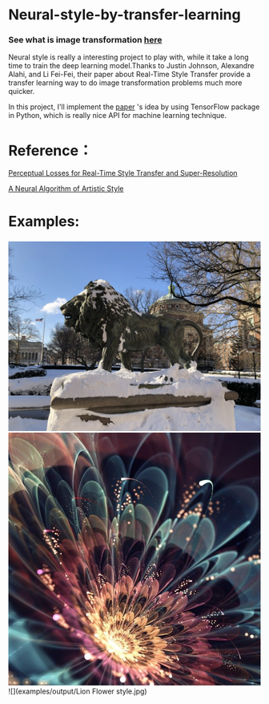 # Neural-style-by-transfer-learning

### See what is image transformation [here](https://www.anishathalye.com/2015/12/19/an-ai-that-can-mimic-any-artist/)

Neural style is really a interesting project to play with, while it take a long time to train the deep learning model.Thanks to Justin Johnson, Alexandre Alahi, and Li Fei-Fei, their paper about Real-Time Style Transfer provide a transfer learning way to do image transformation problems much more quicker.

In this project, I'll implement the [paper](https://arxiv.org/pdf/1603.08155.pdf%7C) 's idea by using TensorFlow package in Python, which is really nice API for machine learning technique.

# Reference：
[Perceptual Losses for Real-Time Style Transfer and Super-Resolution](https://arxiv.org/pdf/1603.08155.pdf%7C)

[A Neural Algorithm of Artistic Style](https://arxiv.org/abs/1508.06576)

# Examples:

###
![](examples/content/Loin.jpg)
![](examples/style/Flower.jpg)
![](examples/output/Lion Flower style.jpg)

